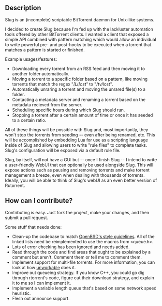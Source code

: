 ## Description

Slug is an (incomplete) scriptable BitTorrent daemon for Unix-like systems.

I decided to create Slug because I'm fed up with the lackluster automation tools offered by other BitTorrent clients. I wanted a client that exposed a simple API combined with pattern matching which would allow an individual to write powerful pre- and post-hooks to be executed when a torrent that matches a pattern is started or finished.

Example usages/features:

* Downloading every torrent from an RSS feed and then moving it to another folder automatically.
* Moving a torrent to a specific folder based on a pattern, like moving torrents that match the regex "*[Ll]ost*" to "/tv/lost".
* Automatically unraring a torrent and moving the unrared file(s) to a folder.
* Contacting a metadata server and renaming a torrent based on the metadata recieved from the server.
* Scheduling specific hours during which Slug should run.
* Stopping a torrent after a certain amount of time or once it has seeded to a certain ratio.

All of these things will be possible with Slug and, most importantly, they won't stop the torrents from seeding -- even after being renamed, etc. This will be accomplished by embedding Lua for use as a scripting language inside of Slug and allowing users to write "rule files" to complete tasks. Slug's configuration will be exposed via a default rule file.

Slug, by itself, will not have a GUI but -- once I finish Slug -- I intend to write a user-friendly WebUI that can optionally be used alongside Slug. This will expose actions such as pausing and removing torrents and make torrent management a breeze, even when dealing with thousands of torrents. Ideally, you will be able to think of Slug's webUI as an even better version of Rutorrent.

## How can I contribute?

Contributing is easy. Just fork the project, make your changes, and then submit a pull request. 

Some stuff that needs done:

* Clean-up the codebase to match [OpenBSD's style guidelines](http://www.openbsd.org/cgi-bin/man.cgi?query=style&apropos=0&sektion=0&manpath=OpenBSD+Current&arch=i386&format=html). All of the linked lists need be reimplemented to use the macros from <queue.h>.
* Lots of error checking has been ignored and needs added.
* Read through the code and find areas that ought to be explained by a comment but aren't. Comment them or tell me to comment them.
* Implement support for multi-file torrents. For more information, you can look at how [unworkable](http://code.google.com/p/unworkable/source/browse/#svn%2Ftrunk) does it.
* Improve out queueing strategy. If you know C++, you could go dig through rtorrent's code, figure out their download strategy, and explain it to me so I can implement it.
* Implement a variable length queue that's based on some network speed heuristic.
* Flesh out announce support. 